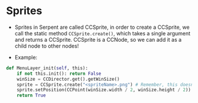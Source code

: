 # Sprites
- Sprites in Serpent are called CCSprite, in order to create a CCSprite, we call the static method `CCSprite.create()`, which takes a single argument and returns a CCSprite. CCSprite is a CCNode, so we can add it as a child node to other nodes!

- Example:
```python
def MenuLayer_init(self, this):
    if not this.init(): return False
    winSize = CCDirector.get().getWinSize()
    sprite = CCSprite.create("<spriteName>.png") # Remember, this doesn't get sprites from spritesheets, we need a different method for that!
    sprite.setPosition(CCPoint(winSize.width / 2, winSize.height / 2)) # Place the sprite in the middle of the screen.
    return True
```